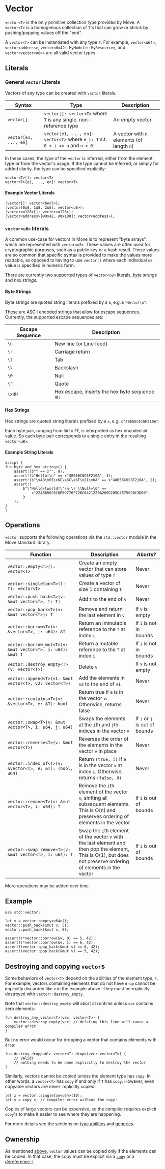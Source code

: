 # Vector

`vector<T>` is the only primitive collection type provided by Move. A `vector<T>` is a homogenous
collection of `T`'s that can grow or shrink by pushing/popping values off the "end".

A `vector<T>` can be instantiated with any type `T`. For example, `vector<u64>`, `vector<address>`,
`vector<0x42::MyModule::MyResource>`, and `vector<vector<u8>>` are all valid vector types.

## Literals

### General `vector` Literals

Vectors of any type can be created with `vector` literals.

| Syntax                | Type                                                                          | Description                                |
| --------------------- | ----------------------------------------------------------------------------- | ------------------------------------------ |
| `vector[]`            | `vector[]: vector<T>` where `T` is any single, non-reference type             | An empty vector                            |
| `vector[e1, ..., en]` | `vector[e1, ..., en]: vector<T>` where `e_i: T` s.t. `0 < i <= n` and `n > 0` | A vector with `n` elements (of length `n`) |

In these cases, the type of the `vector` is inferred, either from the element type or from the
vector's usage. If the type cannot be inferred, or simply for added clarity, the type can be
specified explicitly:

```move
vector<T>[]: vector<T>
vector<T>[e1, ..., en]: vector<T>
```

#### Example Vector Literals

```move
(vector[]: vector<bool>);
(vector[0u8, 1u8, 2u8]: vector<u8>);
(vector<u128>[]: vector<u128>);
(vector<address>[@0x42, @0x100]: vector<address>);
```

### `vector<u8>` literals

A common use-case for vectors in Move is to represent "byte arrays", which are represented with
`vector<u8>`. These values are often used for cryptographic purposes, such as a public key or a hash
result. These values are so common that specific syntax is provided to make the values more
readable, as opposed to having to use `vector[]` where each individual `u8` value is specified in
numeric form.

There are currently two supported types of `vector<u8>` literals, *byte strings* and *hex strings*.

#### Byte Strings

Byte strings are quoted string literals prefixed by a `b`, e.g. `b"Hello!\n"`.

These are ASCII encoded strings that allow for escape sequences. Currently, the supported escape
sequences are:

| Escape Sequence | Description                                    |
| --------------- | ---------------------------------------------- |
| `\n`            | New line (or Line feed)                        |
| `\r`            | Carriage return                                |
| `\t`            | Tab                                            |
| `\\`            | Backslash                                      |
| `\0`            | Null                                           |
| `\"`            | Quote                                          |
| `\xHH`          | Hex escape, inserts the hex byte sequence `HH` |

#### Hex Strings

Hex strings are quoted string literals prefixed by a `x`, e.g. `x"48656C6C6F210A"`.

Each byte pair, ranging from `00` to `FF`, is interpreted as hex encoded `u8` value. So each byte
pair corresponds to a single entry in the resulting `vector<u8>`.

#### Example String Literals

```move
script {
fun byte_and_hex_strings() {
    assert!(b"" == x"", 0);
    assert!(b"Hello!\n" == x"48656C6C6F210A", 1);
    assert!(b"\x48\x65\x6C\x6C\x6F\x21\x0A" == x"48656C6C6F210A", 2);
    assert!(
        b"\"Hello\tworld!\"\n \r \\Null=\0" ==
            x"2248656C6C6F09776F726C6421220A200D205C4E756C6C3D00",
        3
    );
}
}
```

## Operations

`vector` supports the following operations via the `std::vector` module in the Move standard
library:

| Function                                                   | Description                                                                                                                                                     | Aborts?                        |
| ---------------------------------------------------------- | --------------------------------------------------------------------------------------------------------------------------------------------------------------- | ------------------------------ |
| `vector::empty<T>(): vector<T>`                            | Create an empty vector that can store values of type `T`                                                                                                        | Never                          |
| `vector::singleton<T>(t: T): vector<T>`                    | Create a vector of size 1 containing `t`                                                                                                                        | Never                          |
| `vector::push_back<T>(v: &mut vector<T>, t: T)`            | Add `t` to the end of `v`                                                                                                                                       | Never                          |
| `vector::pop_back<T>(v: &mut vector<T>): T`                | Remove and return the last element in `v`                                                                                                                       | If `v` is empty                |
| `vector::borrow<T>(v: &vector<T>, i: u64): &T`             | Return an immutable reference to the `T` at index `i`                                                                                                           | If `i` is not in bounds        |
| `vector::borrow_mut<T>(v: &mut vector<T>, i: u64): &mut T` | Return a mutable reference to the `T` at index `i`                                                                                                              | If `i` is not in bounds        |
| `vector::destroy_empty<T>(v: vector<T>)`                   | Delete `v`                                                                                                                                                      | If `v` is not empty            |
| `vector::append<T>(v1: &mut vector<T>, v2: vector<T>)`     | Add the elements in `v2` to the end of `v1`                                                                                                                     | Never                          |
| `vector::contains<T>(v: &vector<T>, e: &T): bool`          | Return true if `e` is in the vector `v`. Otherwise, returns false                                                                                                | Never                          |
| `vector::swap<T>(v: &mut vector<T>, i: u64, j: u64)`       | Swaps the elements at the `i`th and `j`th indices in the vector `v`                                                                                             | If `i` or `j` is out of bounds |
| `vector::reverse<T>(v: &mut vector<T>)`                    | Reverses the order of the elements in the vector `v` in place                                                                                                   | Never                          |
| `vector::index_of<T>(v: &vector<T>, e: &T): (bool, u64)`   | Return `(true, i)` if `e` is in the vector `v` at index `i`. Otherwise, returns `(false, 0)`                                                                    | Never                          |
| `vector::remove<T>(v: &mut vector<T>, i: u64): T`          | Remove the `i`th element of the vector `v`, shifting all subsequent elements. This is O(n) and preserves ordering of elements in the vector                     | If `i` is out of bounds        |
| `vector::swap_remove<T>(v: &mut vector<T>, i: u64): T`     | Swap the `i`th element of the vector `v` with the last element and then pop the element, This is O(1), but does not preserve ordering of elements in the vector  | If `i` is out of bounds        |

More operations may be added over time.

## Example

```move
use std::vector;

let v = vector::empty<u64>();
vector::push_back(&mut v, 5);
vector::push_back(&mut v, 6);

assert!(*vector::borrow(&v, 0) == 5, 42);
assert!(*vector::borrow(&v, 1) == 6, 42);
assert!(vector::pop_back(&mut v) == 6, 42);
assert!(vector::pop_back(&mut v) == 5, 42);
```

## Destroying and copying `vector`s

Some behaviors of `vector<T>` depend on the abilities of the element type, `T`. For example, vectors
containing elements that do not have `drop` cannot be implicitly discarded like `v` in the example
above--they must be explicitly destroyed with `vector::destroy_empty`.

Note that `vector::destroy_empty` will abort at runtime unless `vec` contains zero elements:

```move
fun destroy_any_vector<T>(vec: vector<T>) {
    vector::destroy_empty(vec) // deleting this line will cause a compiler error
}
```

But no error would occur for dropping a vector that contains elements with `drop`:

```move
fun destroy_droppable_vector<T: drop>(vec: vector<T>) {
    // valid!
    // nothing needs to be done explicitly to destroy the vector
}
```

Similarly, vectors cannot be copied unless the element type has `copy`. In other words, a
`vector<T>` has `copy` if and only if `T` has `copy`. However, even copyable vectors are never
implicitly copied:

```move
let x = vector::singleton<u64>(10);
let y = copy x; // compiler error without the copy!
```

Copies of large vectors can be expensive, so the compiler requires explicit `copy`'s to make it
easier to see where they are happening.

For more details see the sections on [type abilities](./abilities.md) and [generics](./generics.md).

## Ownership

As mentioned [above](#destroying-and-copying-vectors), `vector` values can be copied only if the
elements can be copied. In that case, the copy must be explicit via a
[`copy`](./variables.md#move-and-copy) or a [dereference `*`](./references.md#reference-operators).
